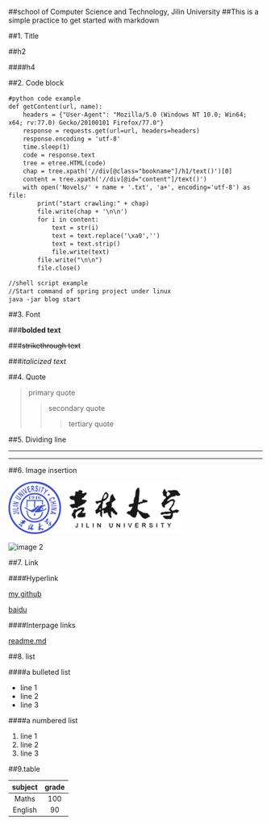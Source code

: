 
##school of Computer Science and Technology, Jilin University
##This is a simple practice to get started with markdown

##1. Title

##h2

####h4

##2. Code block

```pycon
#python code example
def getContent(url, name):
    headers = {"User-Agent": "Mozilla/5.0 (Windows NT 10.0; Win64; x64; rv:77.0) Gecko/20100101 Firefox/77.0"}
    response = requests.get(url=url, headers=headers)
    response.encoding = 'utf-8'
    time.sleep(1)
    code = response.text
    tree = etree.HTML(code)
    chap = tree.xpath('//div[@class="bookname"]/h1/text()')[0]
    content = tree.xpath('//div[@id="content"]/text()')
    with open('Novels/' + name + '.txt', 'a+', encoding='utf-8') as file:
        print("start crawling:" + chap)
        file.write(chap + '\n\n')
        for i in content:
            text = str(i)
            text = text.replace('\xa0','')
            text = text.strip()
            file.write(text)
        file.write("\n\n")
        file.close()
```

```shell
//shell script example
//Start command of spring project under linux
java -jar blog start
```

##3. Font

###**bolded text**

###~~strikethrough text~~

###*italicized text*

##4. Quote

> primary quote
>> secondary quote
>>> tertiary quote

##5. Dividing line

---

***

##6. Image insertion

![image 1](logo.png)

![image 2](https://gimg2.baidu.com/image_search/src=http%3A%2F%2Fnimg.ws.126.net%2F%3Furl%3Dhttp%253A%252F%252Fdingyue.ws.126.net%252F2021%252F0911%252Fd6c3858fj00qz8re6003vc000b4007rg.jpg%26thumbnail%3D650x2147483647%26quality%3D80%26type%3Djpg&refer=http%3A%2F%2Fnimg.ws.126.net&app=2002&size=f9999,10000&q=a80&n=0&g=0n&fmt=auto?sec=1651225144&t=99b3f0696e72145e66752aff693754cc)

##7. Link

####Hyperlink

[my github](https://github.com/ikaros2000/THH_repo)

[baidu](https://www.baidu.com/)

####Interpage links

[readme.md](readme.md)

##8. list

####a bulleted list

- line 1
- line 2
- line 3

####a numbered list
1. line 1
2. line 2
3. line 3

##9.table

|  subject   | grade  |
| :-----:| :----: | 
| Maths  | 100 |
| English  | 90 |



